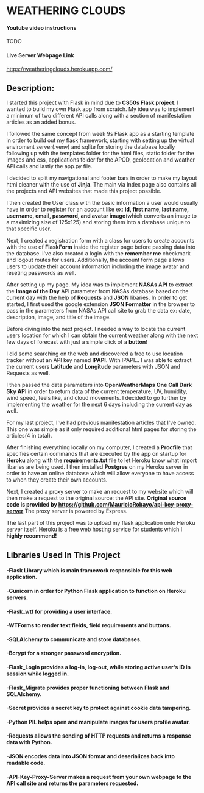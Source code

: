 # WEATHERING CLOUDS

####  Youtube video instructions
TODO

#### Live Server Webpage Link
https://weatheringclouds.herokuapp.com/

## Description: 

I started this project with Flask in mind due to <b>CS50s Flask project</b>. I wanted to build my own Flask app from scratch. My idea was to implement a minimum of two different API calls along with a section of manifestation articles as an added bonus.

I followed the same concept from week 9s Flask app as a starting template in order to build out my flask framework, starting with setting up the virtual enviroment server(.venv) and sqlite for storing the database locally following up with the templates folder for the html files, static folder for the images and css, applications folder for the APOD, geolocation and weather API calls and lastly the app.py file.

I decided to split my navigational and footer bars in order to make my layout html cleaner with the use of <b>Jinja</b>. The main via Index page also contains all the projects and API websites that made this project possible.

I then created the User class with the basic information a user would usually have in order to register for an account like ex: <b>id, first name, last name, username, email, password, and avatar image</b>(which converts an image to a maximizing size of 125x125) and storing them into a database unique to that specific user.

Next, I created a registration form with a class for users to create accounts with the use of <b>FlaskForm</b> inside the register page before passing data into the database. I've also created a login with the <b>remember me</b> checkmark and logout routes for users. Additionally, the account form page allows users to update their account information including the image avatar and reseting passwords as well.

After setting up my page. My idea was to implement <b>NASAs API</b> to extract the <b>Image of the Day</b> API parameter from NASAs database based on the current day with the help of <b>Requests</b> and <b>JSON</b> libaries. In order to get started, I first used the google extension <b>JSON Formatter</b> in the browser to pass in the parameters from NASAs API call site to grab the data ex: date, description, image, and title of the image.

Before diving into the next project. I needed a way to locate the current users location for which I can obtain the current weather along with the next few days of forecast with just a simple click of a <b>button</b>!

I did some searching on the web and discovered a free to use location tracker without an API key named <b>IPAPI</b>. With IPAPI... I was able to extract the current users <b>Latitude</b> and <b>Longitude</b> parameters with JSON and Requests as well.

I then passed the data parameters into <b>OpenWeatherMaps One Call Dark Sky API</b> in order to return data of the current temperature, UV, humidity, wind speed, feels like, and cloud movements. I decided to go further by implementing the weather for the next 6 days including the current day as well.

For my last project, I've had previous manifestation articles that I've owned. This one was simple as it only required additional html pages for storing the articles(4 in total).

After finishing everything locally on my computer, I created a <b>Procfile</b> that specifies certain commands that are executed by the app on startup for <b>Heroku</b> along with the <b>requirements.txt</b> file to let Heroku know what import libaries are being used. I then installed <b>Postgres</b> on my Heroku server in order to have an online database which will allow everyone to have access to when they create their own accounts. 

Next, I created a proxy server to make an request to my website which will then make a request to the original source: the API site. <b>Original source code is provided by https://github.com/MauricioRobayo/api-key-proxy-server</b> The proxy server is powered by Express.

The last part of this project was to upload my flask application onto Heroku server itself. Heroku is a free web hosting service for students which I <b>highly recommend!</b>

## Libraries Used In This Project

#### -Flask Library which is main framework responsible for this web application.
#### -Gunicorn in order for Python Flask application to function on Heroku servers.
#### -Flask_wtf for providing a user interface.
#### -WTForms to render text fields, field requirements and buttons.
#### -SQLAlchemy to communicate and store databases.
#### -Bcrypt for a stronger password encryption.
#### -Flask_Login provides a log-in, log-out, while storing active user's ID in session while logged in.
#### -Flask_Migrate provides proper functioning between Flask and SQLAlchemy.
#### -Secret provides a secret key to protect against cookie data tampering.
#### -Python PIL helps open and manipulate images for users profile avatar.
#### -Requests allows the sending of HTTP requests and returns a response data with Python.
#### -JSON encodes data into JSON format and deserializes back into readable code.
#### -API-Key-Proxy-Server makes a request from your own webpage to the API call site and returns the parameters requested.
